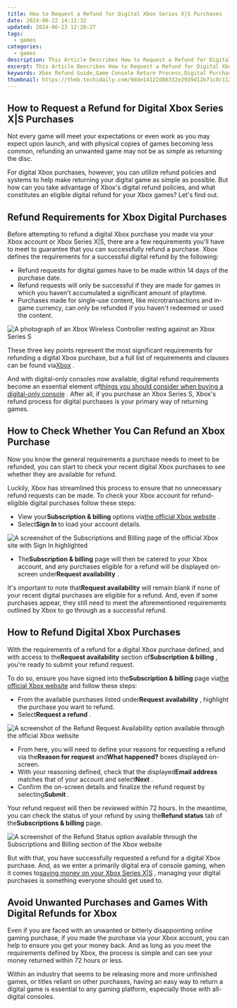 ```yaml
---
title: How to Request a Refund for Digital Xbox Series X|S Purchases
date: 2024-06-22 14:11:32
updated: 2024-06-23 12:20:27
tags:
  - games
categories:
  - games
description: This Article Describes How to Request a Refund for Digital Xbox Series X|S Purchases
excerpt: This Article Describes How to Request a Refund for Digital Xbox Series X|S Purchases
keywords: Xbox Refund Guide,Game Console Return Process,Digital Purchase Cancellation,Xbox Series X/S Purchase Help,Requesting Xbox Refund Online,How to Get a Digital Xbox Back,Secure Your Xbox Buy Refund
thumbnail: https://thmb.techidaily.com/9dde14122d86332e2939d12b71c8c112849e5b475313180be25192ee619462eb.jpg
---
```


## How to Request a Refund for Digital Xbox Series X|S Purchases

 Not every game will meet your expectations or even work as you may expect upon launch, and with physical copies of games becoming less common, refunding an unwanted game may not be as simple as returning the disc.

 For digital Xbox purchases, however, you can utilize refund policies and systems to help make returning your digital game as simple as possible. But how can you take advantage of Xbox's digital refund policies, and what constitutes an eligible digital refund for your Xbox games? Let's find out.

## Refund Requirements for Xbox Digital Purchases

 Before attempting to refund a digital Xbox purchase you made via your Xbox account or Xbox Series X|S, there are a few requirements you'll have to meet to guarantee that you can successfully refund a purchase. Xbox defines the requirements for a successful digital refund by the following:

* Refund requests for digital games have to be made within 14 days of the purchase date.
* Refund requests will only be successful if they are made for games in which you haven't accumulated a significant amount of playtime.
* Purchases made for single-use content, like microtransactions and in-game currency, can only be refunded if you haven't redeemed or used the content.

![A photograph of an Xbox Wireless Controller resting against an Xbox Series S](https://static1.makeuseofimages.com/wordpress/wp-content/uploads/2023/05/mika-baumeister-hadjltjoe2e-unsplash-1.jpg)

 These three key points represent the most significant requirements for refunding a digital Xbox purchase, but a full list of requirements and clauses can be found via[Xbox](https://support.xbox.com/en-us/help/subscriptions-billing/buy-games-apps/refund-orders) .

 And with digital-only consoles now available, digital refund requirements become an essential element of[things you should consider when buying a digital-only console](https://www.makeuseof.com/buying-tips-digital-only-console/) . After all, if you purchase an Xbox Series S, Xbox's refund process for digital purchases is your primary way of returning games.

## How to Check Whether You Can Refund an Xbox Purchase

 Now you know the general requirements a purchase needs to meet to be refunded, you can start to check your recent digital Xbox purchases to see whether they are available for refund.

 Luckily, Xbox has streamlined this process to ensure that no unnecessary refund requests can be made. To check your Xbox account for refund-eligible digital purchases follow these steps:

* View your**Subscription & billing** options via[the official Xbox website](https://support.xbox.com/en-us/help/subscriptions-billing/buy-games-apps/refund-orders) .
* Select**Sign In** to load your account details.

![A screenshot of the Subscriptions and Billing page of the official Xbox site with Sign In highlighted](https://static1.makeuseofimages.com/wordpress/wp-content/uploads/2023/10/screenshot-3133.jpg)

* The**Subscription & billing** page will then be catered to your Xbox account, and any purchases eligible for a refund will be displayed on-screen under**Request availability** .

 It's important to note that**Request availability** will remain blank if none of your recent digital purchases are eligible for a refund. And, even if some purchases appear, they still need to meet the aforementioned requirements outlined by Xbox to go through as a successful refund.

## How to Refund Digital Xbox Purchases

 With the requirements of a refund for a digital Xbox purchase defined, and with access to the**Request availability** section of**Subscription & billing** , you're ready to submit your refund request.

 To do so, ensure you have signed into the**Subscription & billing** page via[the official Xbox website](https://support.xbox.com/en-us/help/subscriptions-billing/buy-games-apps/refund-orders) and follow these steps:

* From the available purchases listed under**Request availability** , highlight the purchase you want to refund.
* Select**Request a refund** .

![A screenshot of the Refund Request Availability option available through the official Xbox website](https://static1.makeuseofimages.com/wordpress/wp-content/uploads/2023/10/screenshot-3138-1.jpg)

* From here, you will need to define your reasons for requesting a refund via the**Reason for request** and**What happened?** boxes displayed on-screen.
* With your reasoning defined, check that the displayed**Email address** matches that of your account and select**Next** .
* Confirm the on-screen details and finalize the refund request by selecting**Submit** .

 Your refund request will then be reviewed within 72 hours. In the meantime, you can check the status of your refund by using the**Refund status** tab of the**Subscriptions & billing** page.

![A screenshot of the Refund Status option available through the Subscriptions and Billing section of the Xbox website](https://static1.makeuseofimages.com/wordpress/wp-content/uploads/2023/10/screenshot-3141.jpg)

 But with that, you have successfully requested a refund for a digital Xbox purchase. And, as we enter a primarily digital era of console gaming, when it comes to[saving money on your Xbox Series X|S](https://www.makeuseof.com/xbox-series-xs-ways-to-save-money/) , managing your digital purchases is something everyone should get used to.

## Avoid Unwanted Purchases and Games With Digital Refunds for Xbox

 Even if you are faced with an unwanted or bitterly disappointing online gaming purchase, if you made the purchase via your Xbox account, you can help to ensure you get your money back. And as long as you meet the requirements defined by Xbox, the process is simple and can see your money returned within 72 hours or less.

 Within an industry that seems to be releasing more and more unfinished games, or titles reliant on other purchases, having an easy way to return a digital game is essential to any gaming platform, especially those with all-digital consoles.


<ins class="adsbygoogle"
     style="display:block"
     data-ad-format="autorelaxed"
     data-ad-client="ca-pub-7571918770474297"
     data-ad-slot="1223367746"></ins>



<ins class="adsbygoogle"
     style="display:block"
     data-ad-client="ca-pub-7571918770474297"
     data-ad-slot="8358498916"
     data-ad-format="auto"
     data-full-width-responsive="true"></ins>
